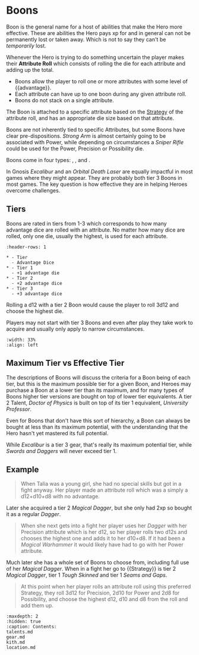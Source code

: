 # Boons

Boon is the general name for a host of abilities that
make the Hero more effective.  These are abilities the 
Hero pays xp for and in general can not be permanently 
lost or taken away.  Which is not to say they can't be
*temporarily* lost.

Whenever the Hero is trying to do something uncertain 
the player makes their **Attribute Roll** which consists of
rolling the die for each attribute and adding up the total.

* Boons allow the player to roll one or more attributes with 
some level of {{advantage}}.  
* Each attribute can have up to one boon during any given 
attribute roll.
* Boons do not stack on a single attribute.

The Boon is attached to a specific attribute based on 
the [Strategy](../../play/challenge.md#strategy) 
of the attribute roll, and has an
appropriate die size based on that attribute.  

Boons are not inherently tied to specific Attributes, 
but some Boons have clear pre-dispositions.  *Strong Arm*
is almost certainly going to be associated with Power, 
while depending on circumstances a *Sniper Rifle* could 
be used for the Power, Precision or Possibility die.

Boons come in four types: [](talents.md), [](gear.md), 
[](kith.md) and 
[](location.md).


In Gnosis *Excalibur* and an *Orbital Death Laser* are equally 
impactful in most games where they might appear.  They are 
probably both tier 3 Boons in most games.  The key 
question is how effective they are in helping Heroes overcome
challenges.  






## Tiers

Boons are rated in tiers from 1-3 which corresponds to how 
many advantage dice are rolled with an attribute. 
No matter how many dice are rolled, only one die,
usually the highest, is used for each attribute. 

```{list-table}
:header-rows: 1

* - Tier
  - Advantage Dice
* - Tier 1
  - +1 advantage die
* - Tier 2
  - +2 advantage dice
* - Tier 3
  - +3 advantage dice
```

Rolling a d12 with a tier 2 Boon would cause the player to roll
3d12 and choose the highest die.

Players may not start with tier 3 Boons and even after play they take 
work to acquire and usually only apply to narrow circumstances.


```{image} /_static/talia.jpg
:width: 33%
:align: left
```
## Maximum Tier vs Effective Tier

The descriptions of Boons will discuss the criteria for a Boon being
of each tier, but this is the maximum possible tier for a given 
Boon, and Heroes may purchase a Boon at a lower tier than its
maximum, and for many types of Boons higher tier versions are bought 
on top of lower tier equivalents. 
A tier 2 Talent, *Doctor of Physics* is built on top
of its tier 1 equivalent, *University Professor*. 

Even for Boons that don't have this sort of hierarchy, 
a Boon can always be bought at less than its maximum potential, 
with the understanding that the Hero hasn't yet mastered its full
potential.

While *Excalibur* is a tier 3 gear, that's really its 
maximum potential tier, while *Swords and Daggers* will 
never exceed tier 1.  




## Example


> When Talia was a young girl, she had no special skills
but got in a fight anyway. Her player made an attribute roll
which was a simply a d12+d10+d8 with no advantage.

Later she acquired a tier 2 *Magical Dagger*, but she 
only had 2xp so bought it as a regular *Dagger*.

> When she next gets into a fight her player uses her *Dagger* 
with her Precision attribute which is her d12, 
so her player rolls two d12s and chooses the highest 
one and adds it to her d10+d8.  If it had been a *Magical Warhammer*
it would likely have had to go with her Power attribute.

Much later she has a whole set of Boons to choose from, 
including full use of her *Magical Dagger*.
When in a fight her go to {{Strategy}} is tier 2 
*Magical Dagger*, tier 1 *Tough Skinned* and tier 1 
*Seams and Gaps*.

> At this point when her player rolls an attribute 
roll using this preferred Strategy, they roll
3d12 for Precision, 2d10 for Power and 2d8 for Possibility, 
and choose the highest d12, d10 and d8 from the roll
and add them up.


```{toctree}
:maxdepth: 2
:hidden: true
:caption: Contents:
talents.md
gear.md
kith.md
location.md
```